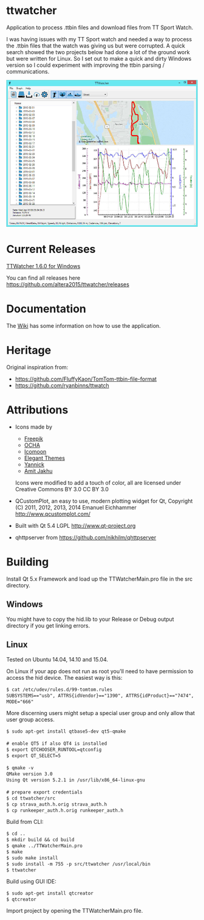 # ttwatcher

Application to process .ttbin files and download files from TT Sport Watch. 

I was having issues with my TT Sport watch and needed a way to process the .ttbin 
files that the watch was giving us but were corrupted. A quick search showed the 
two projects below had done a lot of the ground work but were written 
for Linux. So I set out to make a quick and dirty Windows version so I could 
experiment with improving the ttbin parsing / communications.

![](https://raw.githubusercontent.com/altera2015/ttwatcher/master/screenshot1.jpg)

# Current Releases

[TTWatcher 1.6.0 for Windows](https://github.com/altera2015/ttwatcher/releases/download/untagged-45f463fbe915f2af6f54/TTWatcherSetup_x86_1.6.0.0.exe)

You can find all releases here
https://github.com/altera2015/ttwatcher/releases

# Documentation

The [Wiki](https://github.com/altera2015/ttwatcher/wiki) has some information on how to use the application.

# Heritage

Original inspiration from:

* https://github.com/FluffyKaon/TomTom-ttbin-file-format
* https://github.com/ryanbinns/ttwatch

# Attributions

* Icons made by 
	* [Freepik](http://www.flaticon.com/authors/freepik)
	* [OCHA](http://www.flaticon.com/authors/ocha)
	* [Icomoon](http://www.flaticon.com/authors/icomoon)
	* [Elegant Themes](http://www.flaticon.com/authors/elegant-themes)
	* [Yannick](http://www.flaticon.com/authors/yannick)
	* [Amit Jakhu](http://www.flaticon.com/authors/amit-jakhu)
	
  Icons were modified to add a touch of color, all are licensed under Creative Commons BY 3.0 CC BY 3.0
  
  
* QCustomPlot, an easy to use, modern plotting widget for Qt, Copyright (C) 2011, 2012, 2013, 2014 Emanuel Eichhammer http://www.qcustomplot.com/
* Built with Qt 5.4 LGPL http://www.qt-project.org
* qhttpserver from https://github.com/nikhilm/qhttpserver

# Building

Install Qt 5.x Framework and load up the TTWatcherMain.pro file in the src directory.

## Windows
You might have to copy the hid.lib to your Release or Debug output directory if you get linking errors.

## Linux

Tested on Ubuntu 14.04, 14.10 and 15.04.

On Linux if your app does not run as root you'll need to have permission to access the hid device. The easiest way is this:
```
$ cat /etc/udev/rules.d/99-tomtom.rules
SUBSYSTEMS=="usb", ATTRS{idVendor}=="1390", ATTRS{idProduct}=="7474", MODE="666"
```
More discerning users might setup a special user group and only allow that user group access. 


```
$ sudo apt-get install qtbase5-dev qt5-qmake

# enable QT5 if also QT4 is installed
$ export QTCHOOSER_RUNTOOL=qtconfig
$ export QT_SELECT=5

$ qmake -v
QMake version 3.0
Using Qt version 5.2.1 in /usr/lib/x86_64-linux-gnu

# prepare export credentials
$ cd ttwatcher/src
$ cp strava_auth.h.orig strava_auth.h
$ cp runkeeper_auth.h.orig runkeeper_auth.h
```

Build from CLI:

```
$ cd ..
$ mkdir build && cd build
$ qmake ../TTWatcherMain.pro 
$ make
$ sudo make install
$ sudo install -m 755 -p src/ttwatcher /usr/local/bin
$ ttwatcher

```

Build using GUI IDE:

```
$ sudo apt-get install qtcreator
$ qtcreator
```
Import project by opening the TTWatcherMain.pro file.

